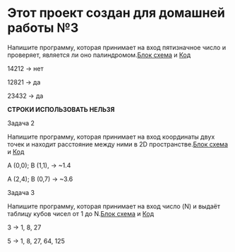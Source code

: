 
# Этот проект создан для домашней работы №3
Напишите программу, которая принимает на вход пятизначное число и проверяет, является ли оно палиндромом.[Блок схема]() и [Код]()

14212 -> нет

12821 -> да

23432 -> да

__СТРОКИ ИСПОЛЬЗОВАТЬ НЕЛЬЗЯ__

Задача 2

Напишите программу, которая принимает на вход координаты двух точек и находит расстояние между ними в 2D пространстве.[Блок схема]() и [Код]()

A (0,0); B (1,1), -> ~1.4

A (2,4); B (0,7) -> ~3.6

Задача 3

Напишите программу, которая принимает на вход число (N) и выдаёт таблицу кубов чисел от 1 до N.[Блок схема]() и [Код]()

3 -> 1, 8, 27

5 -> 1, 8, 27, 64, 125